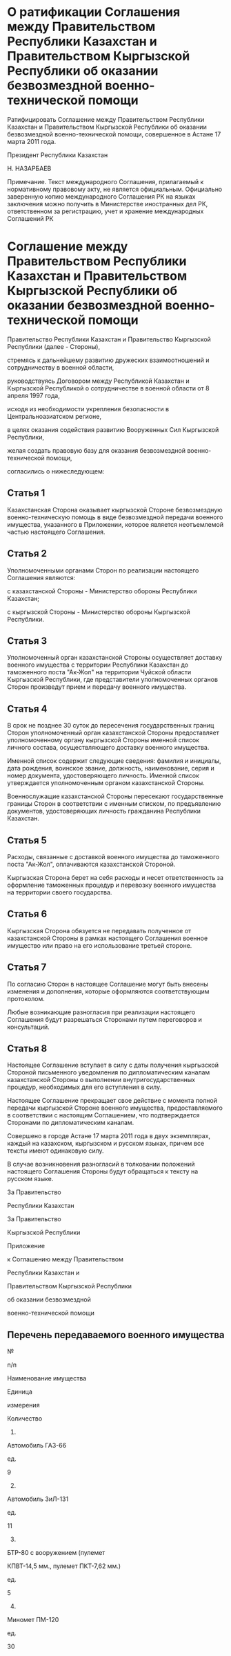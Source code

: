 # О ратификации Соглашения между Правительством Республики Казахстан и Правительством Кыргызской Республики об оказании безвозмездной военно-технической помощи

Ратифицировать Соглашение между Правительством Республики Казахстан и Правительством Кыргызской Республики об оказании безвозмездной военно-технической помощи, совершенное в Астане 17 марта 2011 года.

Президент Республики Казахстан

Н. НАЗАРБАЕВ

Примечание. Текст международного Соглашения, прилагаемый к нормативному правовому акту, не является официальным. Официально заверенную копию международного Соглашения РК на языках заключения можно получить в Министерстве иностранных дел РК, ответственном за регистрацию, учет и хранение международных Соглашений РК

# Соглашение между Правительством Республики Казахстан и Правительством Кыргызской Республики об оказании безвозмездной военно-технической помощи

Правительство Республики Казахстан и Правительство Кыргызской Республики (далее - Стороны),

стремясь к дальнейшему развитию дружеских взаимоотношений и сотрудничеству в военной области,

руководствуясь Договором между Республикой Казахстан и Кыргызской Республикой о сотрудничестве в военной области от 8 апреля 1997 года,

исходя из необходимости укрепления безопасности в Центральноазиатском регионе,

в целях оказания содействия развитию Вооруженных Сил Кыргызской Республики,

желая создать правовую базу для оказания безвозмездной военно-технической помощи,

согласились о нижеследующем:

## Статья 1

Казахстанская Сторона оказывает кыргызской Стороне безвозмездную военно-техническую помощь в виде безвозмездной передачи военного имущества, указанного в Приложении, которое является неотъемлемой частью настоящего Соглашения.

## Статья 2

Уполномоченными органами Сторон по реализации настоящего Соглашения являются:

с казахстанской Стороны - Министерство обороны Республики Казахстан;

с кыргызской Стороны - Министерство обороны Кыргызской Республики.

## Статья 3

Уполномоченный орган казахстанской Стороны осуществляет доставку военного имущества с территории Республики Казахстан до таможенного поста "Ак-Жол" на территории Чуйской области Кыргызской Республики, где представители уполномоченных органов Сторон произведут прием и передачу военного имущества.

## Статья 4

В срок не позднее 30 суток до пересечения государственных границ Сторон уполномоченный орган казахстанской Стороны предоставляет уполномоченному органу кыргызской Стороны именной список личного состава, осуществляющего доставку военного имущества.

Именной список содержит следующие сведения: фамилия и инициалы, дата рождения, воинское звание, должность, наименование, серия и номер документа, удостоверяющего личность. Именной список утверждается уполномоченным органом казахстанской Стороны.

Военнослужащие казахстанской Стороны пересекают государственные границы Сторон в соответствии с именным списком, по предъявлению документов, удостоверяющих личность гражданина Республики Казахстан.

## Статья 5

Расходы, связанные с доставкой военного имущества до таможенного поста "Ак-Жол", оплачиваются казахстанской Стороной.

Кыргызская Сторона берет на себя расходы и несет ответственность за оформление таможенных процедур и перевозку военного имущества на территории своего государства.

## Статья 6

Кыргызская Сторона обязуется не передавать полученное от казахстанской Стороны в рамках настоящего Соглашения военное имущество или право на его использование третьей стороне.

## Статья 7

По согласию Сторон в настоящее Соглашение могут быть внесены изменения и дополнения, которые оформляются соответствующим протоколом.

Любые возникающие разногласия при реализации настоящего Соглашения будут разрешаться Сторонами путем переговоров и консультаций.

## Статья 8

Настоящее Соглашение вступает в силу с даты получения кыргызской Стороной письменного уведомления по дипломатическим каналам казахстанской Стороны о выполнении внутригосударственных процедур, необходимых для его вступления в силу.

Настоящее Соглашение прекращает свое действие с момента полной передачи кыргызской Стороне военного имущества, предоставляемого в соответствии с настоящим Соглашением, что подтверждается Сторонами по дипломатическим каналам.

Совершено в городе Астане 17 марта 2011 года в двух экземплярах, каждый на казахском, кыргызском и русском языках, причем все тексты имеют одинаковую силу.

В случае возникновения разногласий в толковании положений настоящего Соглашения Стороны будут обращаться к тексту на русском языке.

За Правительство

Республики Казахстан

За Правительство

Кыргызской Республики

Приложение

к Соглашению между Правительством

Республики Казахстан и

Правительством Кыргызской Республики

об оказании безвозмездной

военно-технической помощи

## Перечень передаваемого военного имущества

№

п/п

На­име­но­ва­ние иму­ще­ства

Еди­ни­ца

из­ме­ре­ния

Ко­ли­че­ство

1.

Ав­то­мо­биль ГАЗ-66

ед.

9

2.

Ав­то­мо­биль ЗиЛ-131

ед.

11

3.

БТР-80 с во­ору­же­ни­ем (пу­ле­мет

КП­ВТ-14,5 мм., пу­ле­мет ПКТ-7,62 мм.)

ед.

5

4.

Ми­но­мет ПМ-120

ед.

30

